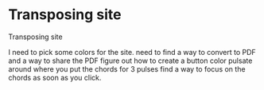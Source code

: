 # Transposing site
 Transposing site

I need to pick some colors for the site. 
need to find a way to convert to PDF and a way to share the PDF
figure out how to create a button
color pulsate around where you put the chords for 3 pulses
find a way to focus on the chords as soon as you click. 
